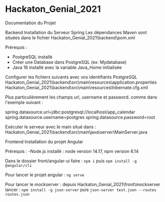 # Hackaton_Genial_2021
Documentation du Projet 

Backend Installation du Serveur Spring
Les dépendances Maven sont situées dans le fichier Hackaton_Genial_2021\backend\pom.xml

Prérequis :
- PostgreSQL installé
- Créer une Database dans PostgreSQL (ex: Mydatabase)
- Java 16 installé avec la variable Java_Home initialisée

Configurer les fichiers suivants avec vos identifiants PostgreSQL
Hackaton_Genial_2021\backend\src\main\resources\application.properties
Hackaton_Genial_2021\backend\src\main\resources\hibernate.cfg.xml

Plus particulièrement les champs url, username et password.
comme dans l'exemple suivant :

spring.datasource.url=jdbc:postgresql://localhost/app_calendar
spring.datasource.username=postgres
spring.datasource.password=root


Exécuter le serveur avec le main situé dans :
Hackaton_Genial_2021\backend\src\main\java\server\MainServer.java

Frontend Installation du projet Angular

Prérequis :
  -Node.js installé : node version 14.17, npm version 6.14
  
Dans le dossier front/angular-ui faire :
`npm i` puis `npm install -g @angular/cli`

Pour lancer le projet angular :
`ng serve`

Pour lancer le mockserver :
depuis Hackaton_Genial_2021\front\mockserver lancer :
`npm install -g json-server` puis `json-server test.json --routes routes.json`
